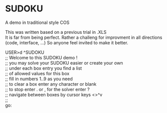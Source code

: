 # SUDOKU
A demo in traditional style COS  

This was written based on a previous trial in .XLS  
It is far from being perfect. Rather a challeng for 
improvment in all directions (code, interface, ...)
So anyone feel invited to make it better.

USER>d ^SUDOKU  
 ;; Welcome to this SUDOKU demo !  
 ;; you may solve your SUDOKU easier or create your own  
 ;; under each box entry you find a list  
 ;; of allowed values for this box  
 ;; fill in numbers 1..9 as you need  
 ;; to clear a box enter any character or blank  
 ;; to stop enter . or ,  for the solver enter ?  
 ;; navigate between boxes by cursor keys <>^v  
 ;;  
go: 
  
